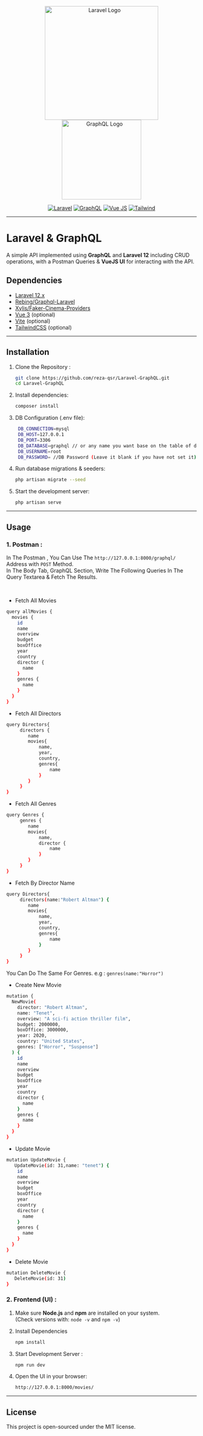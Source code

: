<p align="center">
<a><img src="https://raw.githubusercontent.com/laravel/art/master/logo-lockup/5%20SVG/2%20CMYK/1%20Full%20Color/laravel-logolockup-cmyk-red.svg" width="300" alt="Laravel Logo"></a>
<a><img src="https://www.vectorlogo.zone/logos/graphql/graphql-ar21.svg" width="210" alt="GraphQL Logo"></a>
</p>
<p align="center">
<a href="#"><img src="https://img.shields.io/badge/Laravel-12.x-f61500" alt="Laravel"></a>
<a href="#"><img src="https://img.shields.io/badge/GraphQL-7F0057" alt="GraphQL"></a>
<a href="#"><img src="https://img.shields.io/badge/Vue-3-42B883" alt="Vue JS"></a>
<a href="#"><img src="https://img.shields.io/badge/TailwindCSS-3.x-blue" alt="Tailwind"></a>
</p>

---

# Laravel & GraphQL

A simple API implemented using **GraphQL** and **Laravel 12** including CRUD operations, with a Postman Queries & **VueJS UI** for interacting with the API.



## Dependencies

- <a href="https://laravel.com/docs/12.x">Laravel 12.x</a>
- <a href="https://github.com/rebing/graphql-laravel">Rebing/Graphql-Laravel</a>
- <a href="https://packagist.org/packages/xylis/faker-cinema-providers">Xylis/Faker-Cinema-Providers </a>
- <a href="https://vuejs.org/">Vue 3</a> (optional)
- <a href="https://vitejs.dev/">Vite</a> (optional)
- <a href="https://tailwindcss.com/">TailwindCSS</a> (optional)
---

## Installation

1. Clone the Repository :
    ```bash
    git clone https://github.com/reza-qsr/Laravel-GraphQL.git
    cd Laravel-GraphQL
    ```
2. Install dependencies:
    ```bash
    composer install
    ```
3. DB Configuration (.env file):
   ```bash
    DB_CONNECTION=mysql
    DB_HOST=127.0.0.1
    DB_PORT=3306
    DB_DATABASE=graphql // or any name you want base on the table of db
    DB_USERNAME=root
    DB_PASSWORD= //DB Password (Leave it blank if you have not set it)
      ```

4. Run database migrations & seeders:
    ```bash
    php artisan migrate --seed
    ```

5. Start the development server:
    ```bash
    php artisan serve
    ```

---

## Usage

### 1. Postman :

In The Postman , You Can Use The `http://127.0.0.1:8000/graphql/ `Address with `POST` Method. <br>
In The Body Tab, GraphQL Section, Write The Following Queries In The Query Textarea & Fetch The Results.

<br>

- <p>Fetch All Movies</p>

```bash
query allMovies {
  movies {
    id
    name
    overview
    budget
    boxOffice
    year
    country
    director {
      name
    }
    genres {
      name
    }
  }
}
```

- <p>Fetch All Directors</p>

```bash
query Directors{
     directors {
        name
        movies{
            name,
            year,
            country,
            genres{
                name
            }
        }
     }
}
```

- <p>Fetch All Genres</p>

```bash
query Genres {
     genres {
        name
        movies{
            name,
            director {
                name
            }
        }
     }
}
```

- <p>Fetch By Director Name</p>

```bash
query Directors{
     directors(name:"Robert Altman") {
        name
        movies{
            name,
            year,
            country,
            genres{
                name
            }
        }
     }
}
```

You Can Do The Same For Genres. e.g : `genres(name:"Horror")`

- <p>Create New Movie</p>

```bash
mutation {
  NewMovie(
    director: "Robert Altman",
    name: "Tenet",
    overview: "A sci-fi action thriller film",
    budget: 2000000,
    boxOffice: 3000000,
    year: 2020,
    country: "United States",
    genres: ["Horror", "Suspense"]
  ) {
    id
    name
    overview
    budget
    boxOffice
    year
    country
    director {
      name
    }
    genres {
      name
    }
  }
}

```

- <p>Update Movie</p>

```bash
mutation UpdateMovie {
   UpdateMovie(id: 31,name: "tenet") {
    id
    name
    overview
    budget
    boxOffice
    year
    country
    director {
      name
    }
    genres {
      name
    }
  }
}
```

- <p>Delete Movie</p>

```bash
mutation DeleteMovie {
   DeleteMovie(id: 31)
}
```

### 2. Frontend (UI) :

1. Make sure **Node.js** and **npm** are installed on your system.  
   (Check versions with: `node -v` and `npm -v`)

2. Install Dependencies
    ```bash
   npm install
    ```
3. Start Development Server :
    ```bash
    npm run dev
    ```
4. Open the UI in your browser:
   ```bash
   http://127.0.0.1:8000/movies/
    ```

---

## License

This project is open-sourced under the MIT license.
